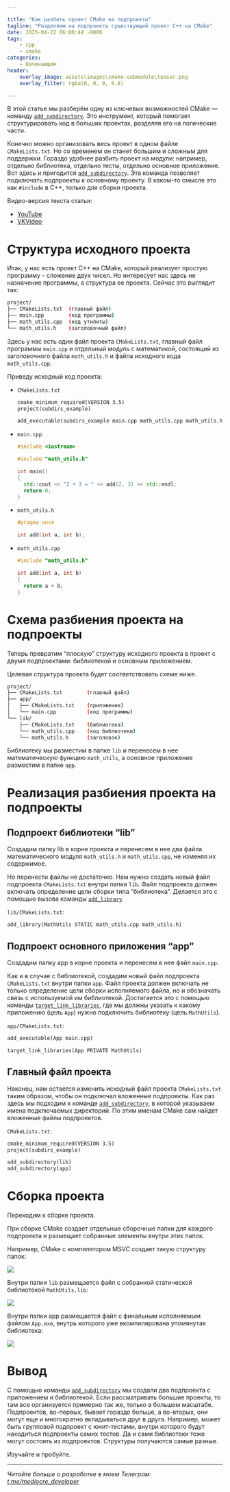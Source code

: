 ```yaml
---

title: "Как разбить проект CMake на подпроекты"
tagline: "Разделяем на подпроекты существующий проект C++ на CMake"
date: 2025-04-22 06:00:44 -0000
tags:
    - cpp
    - cmake
categories:
    - Начинающим
header:
    overlay_image: assets\images\cmake-submodule\teaser.png
    overlay_filter: rgba(0, 0, 0, 0.8)

---
```


В этой статье мы разберём одну из ключевых возможностей CMake — команду [`add_subdirectory`](https://cmake.org/cmake/help/latest/command/add_subdirectory.html). Это инструмент, который помогает структурировать код в больших проектах, разделяя его на логические части.

Конечно можно организовать весь проект в одном файле `CMakeLists.txt`. Но со временем он станет большим и сложным для поддержки. Гораздо удобнее разбить проект на модули: например, отдельно библиотека, отдельно тесты, отдельно основное приложение. Вот здесь и пригодится [`add_subdirectory`](https://cmake.org/cmake/help/latest/command/add_subdirectory.html). Эта команда позволяет подключать подпроекты к основному проекту. В каком-то смысле это как `#include` в C++, только для сборки проекта.

Видео-версия текста статьи: 
- <i class="fab fa-youtube" aria-hidden="true"></i> [YouTube](https://youtu.be/icdzH7QqQW0)
- <i class="fab fa-vk" aria-hidden="true"></i>[VKVideo](https://vk.com/video-228420545_456239024)

# Структура исходного проекта

Итак, у нас есть проект C++ на CMake, который реализует простую программу - сложение двух чисел. Но интересует нас здесь не назначение программы, а структура ее проекта. Сейчас это выглядит так:

```bash
project/  
├── CMakeLists.txt  (главный файл)  
├── main.cpp        (код программы)  
├── math_utils.cpp  (код утилиты)  
└── math_utils.h    (заголовочный файл)
```

Здесь у нас есть один файл проекта `CMakeLists.txt`, главный файл программы `main.cpp` и отдельный модуль с математикой, состоящий из заголовочного файла `math_utils.h` и файла исходного кода `math_utils.cpp`.

Приведу исходный код проекта:

* `CMakeLists.txt`
    
    ```makefile
    cmake_minimum_required(VERSION 3.5)
    project(subdirs_example)
    
    add_executable(subdirs_example main.cpp math_utils.cpp math_utils.h)
    ```
    
* `main.cpp`
    
    ```cpp
    #include <iostream>
    
    #include "math_utils.h"
    
    int main() 
    {
      std::cout << "2 + 3 = " << add(2, 3) << std::endl;
      return 0;
    }
    ```
    
* `math_utils.h`
    
    ```cpp
    #pragma once
    
    int add(int a, int b);
    ```
    
* `math_utils.cpp`
    
    ```cpp
    #include "math_utils.h"
    
    int add(int a, int b)
    {
      return a + b;
    }
    ```
    

# Схема разбиения проекта на подпроекты

Теперь превратим “плоскую” структуру исходного проекта в проект с двумя подпроектами: библиотекой и основным приложением.

Целевая структура проекта будет соответствовать схеме ниже.

```bash
project/  
├── CMakeLists.txt        (главный файл)  
├── app/  
│   ├── CMakeLists.txt    (приложение)  
│   └── main.cpp          (код программы)  
└── lib/  
    ├── CMakeLists.txt    (библиотека)  
    └── math_utils.cpp    (код библиотеки)  
    └── math_utils.h      (заголовок)
```

Библиотеку мы разместим в папке `lib` и перенесем в нее математическую функцию `math_utils`, а основное приложение разместим в папке `app`.

# Реализация разбиения проекта на подпроекты

## Подпроект библиотеки “lib”

Создадим папку lib в корне проекта и перенесем в нее два файла математического модуля `math_utils.h` и `math_utils.cpp`, не изменяя их содержимое.

Но перенести файлы не достаточно. Нам нужно создать новый файл подпроекта `CMakeLists.txt` внутри папки `lib`. Файл подпроекта должен включать определение цели сборки типа “библиотека”. Делается это с помощью вызова команды [`add_library`](https://cmake.org/cmake/help/latest/command/add_library.html).

`lib/CMakeLists.txt`:

```makefile
add_library(MathUtils STATIC math_utils.cpp math_utils.h)
```

## Подпроект основного приложения “app”

Создадим папку app в корне проекта и перенесем в нее файл `main.cpp`.

Как и в случае с библиотекой, создадим новый файл подпроекта `CMakeLists.txt` внутри папки `app`. Файл проекта должен включать не только определение цели сборки исполняемого файла, но и обозначать связь с используемой им библиотекой. Достигается это с помощью команды [`target_link_libraries`](https://cmake.org/cmake/help/latest/command/target_link_libraries.html), где мы должны указать к какому приложению (цель `App`) нужно подключить библиотеку (цель `MathUtils`).

`app/CMakeLists.txt`:

```makefile
add_executable(App main.cpp)

target_link_libraries(App PRIVATE MathUtils)
```

## Главный файл проекта

Наконец, нам остается изменить исходный файл проекта `CMakeLists.txt` таким образом, чтобы он подключал вложенные подпроекты. Как раз здесь мы подходим к команде [`add_subdirectory`](https://cmake.org/cmake/help/latest/command/add_subdirectory.html), в которой указываем имена подключаемых директорий. По этим именам CMake сам найдет вложенные файлы подпроектов.

`CMakeLists.txt`:

```makefile
cmake_minimum_required(VERSION 3.5)
project(subdirs_example)

add_subdirectory(lib)
add_subdirectory(app)
```

# Сборка проекта

Переходим к сборке проекта.

При сборке CMake создает отдельные сборочные папки для каждого подпроекта и размещает собранные элементы внутри этих папок.

Например, CMake с компилятором MSVC создает такую структуру папок:

![](/assets/images/cmake-submodule/5d0a38bf-6ac8-4eab-bddc-cd8eac11fd4a.png)

Внутри папки `lib` размещается файл с собранной статической библиотекой `MathUtils.lib`:

![](/assets/images/cmake-submodule/38bef119-20de-427a-890e-11c8316eef13.png)

Внутри папки app размещается файл с финальным исполняемым файлом `App.exe`, внутрь которого уже вкомпилирована упомянутая библиотека:

![](/assets/images/cmake-submodule/856495c1-84e6-4bb7-88e1-de5ac6d4785b.png)

# Вывод

С помощью команды [`add_subdirectory`](https://cmake.org/cmake/help/latest/command/add_subdirectory.html) мы создали два подпроекта с приложением и библиотекой. Если рассматривать большие проекты, то там все организуется примерно так же, только в большем масштабе. Подпроектов, во-первых, бывает гораздо больше, а во-вторых, они могут еще и многократно вкладываться друг в друга. Например, может быть групповой подпроект с юнит-тестами, внутри которого будут находиться подпроекты самих тестов. Да и сами библиотеки тоже могут состоять из подпроектов. Структуры получаются самые разные.

Изучайте и пробуйте.

---

*Читайте больше о разработке в моем Телеграм:* [*t.me/mediocre\_developer*](https://t.me/mediocre_developer)